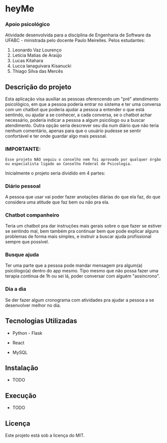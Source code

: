 # heyMe

### Apoio psicológico

Atividade desenvolvida para a disciplina de Engenharia de Software da UFABC - ministrada pelo docente Paulo Meirelles. Pelos estudantes:

1. Leonardo Vaz Lourenço
1. Letícia Matias de Araújo
1. Lucas Kitahara
1. Lucca Ianaguivara Kisanucki
1. Thiago Silva das Mercês


## Descrição do projeto

Esta aplicação visa auxiliar as pessoas oferencendo um "pré" atendimento psicológico, em que a pessoa poderia entrar no sistema e ter uma conversa com um chatbot que poderia ajudar a pessoa a entender o que está sentindo, ou ajudar a se conhecer, a cada conversa, se o chatbot achar necessário, poderia indicar a pessoa a algum psicólogo ou a buscar atendimento. Outra opção seria descrever seu dia num diário que não teria nenhum comentário, apenas para que o usuário pudesse se sentir confortável e ter onde guardar algo mais pessoal.

### IMPORTANTE:

    Esse projeto NÃO seguiu o conselho nem foi aprovado por qualquer órgão ou especialista ligado ao Conselho Federal de Psicologia.

Inicialmente o projeto seria dividido em 4 partes:

### Diário pessoal

A pessoa que usar vai poder fazer anotações diárias do que ela faz, do que considera uma atitude que faz bem ou não pra ela.

### Chatbot companheiro

Teria um chatbot pra dar instruções mais gerais sobre o que fazer se estiver se sentindo mal, bem também pra continuar bem que pode explicar alguns problemas de forma mais simples, e instruir a buscar ajuda profissional sempre que possível.

### Busque ajuda 

Ter uma parte que a pessoa pode mandar mensagem pra algum(a) psicólogo(a) dentro do app mesmo. Tipo mesmo que não possa fazer uma terapia continua de 1h ou sei lá, poder conversar com alguém "assíncrono".

### Dia a dia 

Se der fazer algum cronograma com atividades pra ajudar a pessoa a se desenvolver melhor no dia.


## Tecnologias Utilizadas

* Python - Flask

* React

* MySQL


## Instalação

* TODO

## Execução

* TODO

## Licença

Este projeto está sob a licença do MIT.
